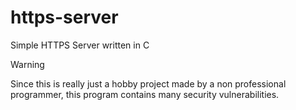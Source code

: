 # https-server
 Simple HTTPS Server written in C

> [!WARNING]  
> Since this is really just a hobby project made by a non professional programmer, this program contains many security vulnerabilities.
